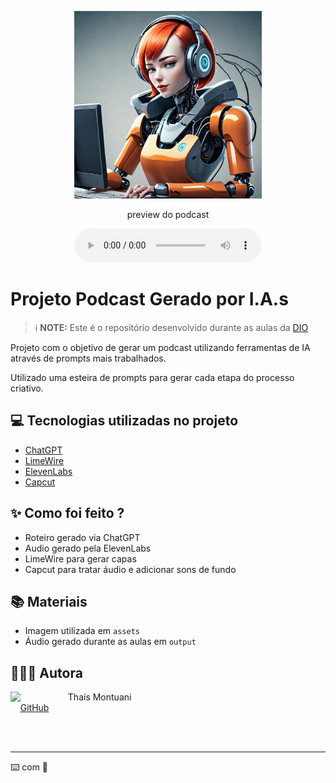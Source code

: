 <p align="center">
<img 
    src="./assets/capa.jpg"
    width="300"
/>
</p>


</a>
</p>

<p align="center">
    preview do podcast
</p>

<div align="center">
    <audio src="https://raw.githubusercontent.com/tmontuani/prompts-for-podcast-generate-by-ia/main/output/audio-editado.mp3" controls title="audio_editado"></audio>
</div>

# Projeto Podcast Gerado por I.A.s


 > ℹ️ **NOTE:** Este é o repositório desenvolvido durante as aulas da [DIO](https://dio.me)

Projeto com o objetivo de gerar um podcast utilizando ferramentas de IA através de prompts mais trabalhados.

Utilizado uma esteira de prompts para gerar cada etapa do processo criativo.

## 💻 Tecnologias utilizadas no projeto

- [ChatGPT](https://chat.openai.com/) 
- [LimeWire](https://www.https://limewire.com/)
- [ElevenLabs](https://beta.elevenlabs.io/)
- [Capcut](https://www.capcut.com/pt-br/)

## ✨ Como foi feito ?

- Roteiro gerado via ChatGPT
- Audio gerado pela ElevenLabs
- LimeWire para gerar capas
- Capcut para tratar áudio e adicionar sons de fundo



## 📚 Materiais

- Imagem utilizada em `assets`
- Áudio gerado durante as aulas em `output`



## 👩🏻‍💻 Autora

<p>
    <img 
      align=left 
      margin=10 
      width=80 
      src="https://avatars.githubusercontent.com/u/168146833?v=4"
    />
    <p>&nbsp&nbsp&nbspThaís Montuani<br>
    &nbsp&nbsp&nbsp
    <a href="https://github.com/tmontuani">
    GitHub</a></p>
</p>
<br/><br/>
<p>

---

⌨️ com 💜 